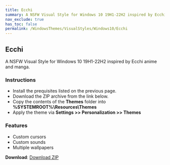 ```yaml
---
title: Ecchi
summary: A NSFW Visual Style for Windows 10 19H1-22H2 inspired by Ecchi anime and manga
nav_exclude: true
has_toc: false
permalink: /WindowsThemes/VisualStyles/Windows10/Ecchi
---
```


## Ecchi
A NSFW Visual Style for Windows 10 19H1-22H2 inspired by Ecchi anime and manga.

<div align="center">
<!-- <img src="https://gitlab.com/the-back-room/visual-styles/windows-10/nsfw/ecchi/-/raw/main/Extras/Preview.bmp" alt="Preview" width="80%" /> -->
</div>

### Instructions

- Install the prequisites listed on the previous page.
- Download the ZIP archive from the link below.
- Copy the contents of the **Themes** folder into **%SYSTEMROOT%\Resources\Themes**
- Apply the theme via **Settings >> Personalization >> Themes**

### Features

- Custom cursors
- Custom sounds
- Multiple wallpapers

**Download**: [Download ZIP](https://gitlab.com/the-back-room/visual-styles/windows-10/nsfw/ecchi/-/archive/main/ecchi-main.zip)